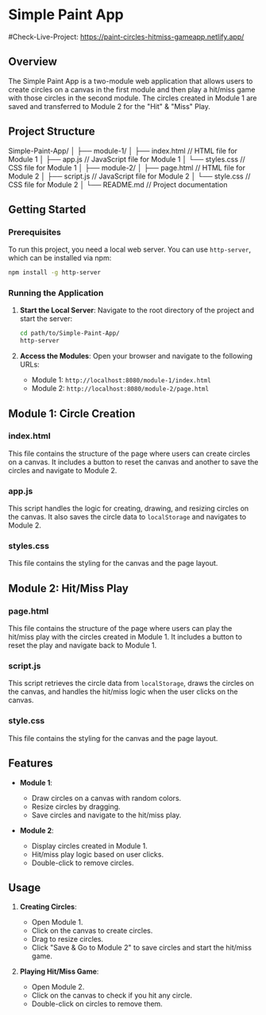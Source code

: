 # Simple Paint App

#Check-Live-Project: https://paint-circles-hitmiss-gameapp.netlify.app/

## Overview

The Simple Paint App is a two-module web application that allows users to create circles on a canvas in the first module and then play a hit/miss game with those circles in the second module. The circles created in Module 1 are saved and transferred to Module 2 for the "Hit" & "Miss" Play.

## Project Structure

Simple-Paint-App/
│
├── module-1/
│   ├── index.html         // HTML file for Module 1
│   ├── app.js             // JavaScript file for Module 1
│   └── styles.css         // CSS file for Module 1
│
├── module-2/
│   ├── page.html          // HTML file for Module 2
│   ├── script.js          // JavaScript file for Module 2
│   └── style.css          // CSS file for Module 2
│
└── README.md              // Project documentation

## Getting Started

### Prerequisites

To run this project, you need a local web server. You can use `http-server`, which can be installed via npm:

```bash
npm install -g http-server
```

### Running the Application

1. **Start the Local Server**:
   Navigate to the root directory of the project and start the server:

   ```bash
   cd path/to/Simple-Paint-App/
   http-server
   ```

2. **Access the Modules**:
   Open your browser and navigate to the following URLs:

   - Module 1: `http://localhost:8080/module-1/index.html`
   - Module 2: `http://localhost:8080/module-2/page.html`

## Module 1: Circle Creation

### index.html

This file contains the structure of the page where users can create circles on a canvas. It includes a button to reset the canvas and another to save the circles and navigate to Module 2.

### app.js

This script handles the logic for creating, drawing, and resizing circles on the canvas. It also saves the circle data to `localStorage` and navigates to Module 2.

### styles.css

This file contains the styling for the canvas and the page layout.

## Module 2: Hit/Miss Play

### page.html

This file contains the structure of the page where users can play the hit/miss play with the circles created in Module 1. It includes a button to reset the play and navigate back to Module 1.

### script.js

This script retrieves the circle data from `localStorage`, draws the circles on the canvas, and handles the hit/miss logic when the user clicks on the canvas.

### style.css

This file contains the styling for the canvas and the page layout.

## Features

- **Module 1**:
  - Draw circles on a canvas with random colors.
  - Resize circles by dragging.
  - Save circles and navigate to the hit/miss play.

- **Module 2**:
  - Display circles created in Module 1.
  - Hit/miss play logic based on user clicks.
  - Double-click to remove circles.

## Usage

1. **Creating Circles**:
   - Open Module 1.
   - Click on the canvas to create circles.
   - Drag to resize circles.
   - Click "Save & Go to Module 2" to save circles and start the hit/miss game.

2. **Playing Hit/Miss Game**:
   - Open Module 2.
   - Click on the canvas to check if you hit any circle.
   - Double-click on circles to remove them.
